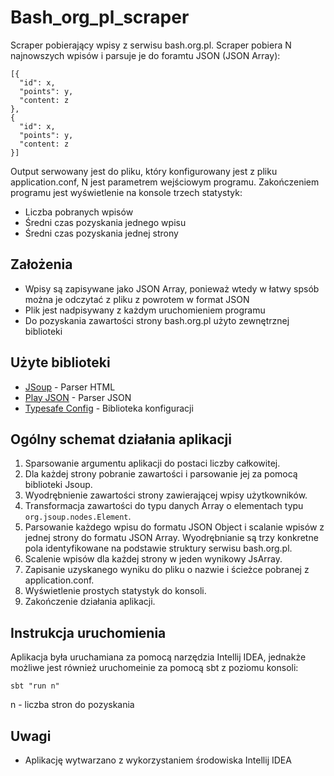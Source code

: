 ﻿# Bash_org_pl_scraper

Scraper pobierający wpisy z serwisu bash.org.pl. Scraper pobiera N najnowszych wpisów i parsuje je do foramtu JSON (JSON Array):
```
[{
  "id": x,
  "points": y,
  "content: z
},
{
  "id": x,
  "points": y,
  "content: z
}]
```
Output serwowany jest do pliku, który konfigurowany jest z pliku application.conf, N jest parametrem wejściowym programu. Zakończeniem programu jest wyświetlenie na konsole trzech statystyk:
* Liczba pobranych wpisów
* Średni czas pozyskania jednego wpisu
* Średni czas pozyskania jednej strony

## Założenia

* Wpisy są zapisywane jako JSON Array, ponieważ wtedy w łatwy spsób można je odczytać z pliku z powrotem w format JSON
* Plik jest nadpisywany z każdym uruchomieniem programu
* Do pozyskania zawartości strony bash.org.pl użyto zewnętrznej biblioteki

## Użyte biblioteki

* [JSoup](https://jsoup.org/) - Parser HTML
* [Play JSON](https://www.playframework.com/documentation/2.6.x/ScalaJson) - Parser JSON
* [Typesafe Config](https://github.com/lightbend/config) - Biblioteka konfiguracji

## Ogólny schemat działania aplikacji

1. Sparsowanie argumentu aplikacji do postaci liczby całkowitej.
2. Dla każdej strony pobranie zawartości i parsowanie jej za pomocą biblioteki Jsoup.
3. Wyodrębnienie zawartości strony zawierającej wpisy użytkowników.
4. Transformacja zawartości do typu danych Array o elementach typu ```org.jsoup.nodes.Element```.
5. Parsowanie każdego wpisu do formatu JSON Object i scalanie wpisów z jednej strony do formatu JSON Array.
    Wyodrębnianie są trzy konkretne pola identyfikowane na podstawie struktury serwisu bash.org.pl.
6. Scalenie wpisów dla każdej strony w jeden wynikowy JsArray.
7. Zapisanie uzyskanego wyniku do pliku o nazwie i ścieżce pobranej z application.conf.
8. Wyświetlenie prostych statystyk do konsoli.
9. Zakończenie działania aplikacji.

## Instrukcja uruchomienia

Aplikacja była uruchamiana za pomocą narzędzia Intellij IDEA, jednakże możliwe jest również uruchomeinie za pomocą sbt z poziomu konsoli:

```
sbt "run n"
```

n - liczba stron do pozyskania

## Uwagi

* Aplikację wytwarzano z wykorzystaniem środowiska Intellij IDEA
